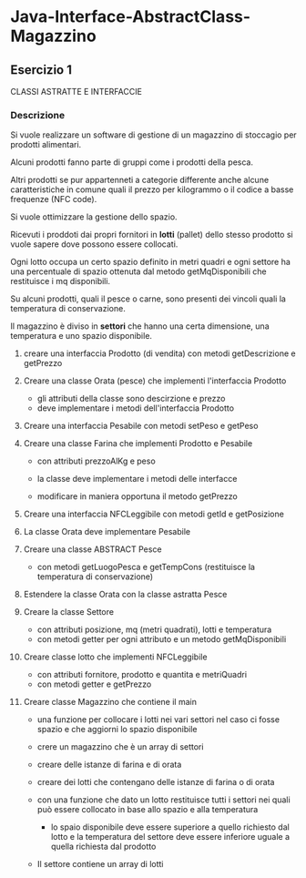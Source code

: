 # Java-Interface-AbstractClass-Magazzino

## Esercizio 1

CLASSI ASTRATTE E INTERFACCIE

### Descrizione
Si vuole realizzare un software di gestione di un magazzino di stoccagio per prodotti alimentari.

Alcuni prodotti fanno parte di gruppi come i prodotti della pesca.

Altri prodotti se pur appartenneti a categorie differente anche alcune caratteristiche in comune quali il prezzo per kilogrammo
o il codice a basse frequenze (NFC code).

Si vuole ottimizzare la gestione dello spazio.

Ricevuti i proddoti dai propri fornitori in **lotti** (pallet) dello stesso prodotto si vuole sapere dove possono essere collocati.

Ogni lotto occupa un certo spazio definito in metri quadri e ogni settore ha una percentuale di spazio ottenuta dal metodo
getMqDisponibili che restituisce i mq disponibili.

Su alcuni prodotti, quali il pesce o carne, sono presenti dei vincoli quali la temperatura di conservazione.

Il magazzino è diviso in **settori** che hanno una certa dimensione, una temperatura e uno spazio disponibile.


1. creare una interfaccia Prodotto (di vendita) con metodi getDescrizione e getPrezzo

2. Creare una classe Orata (pesce) che implementi l'interfaccia Prodotto
   * gli attributi della classe sono descirzione e prezzo
   * deve implementare i metodi dell'interfaccia Prodotto

3. Creare una interfaccia Pesabile con metodi setPeso e getPeso

4. Creare una classe Farina che implementi Prodotto e Pesabile
   * con attributi prezzoAlKg e peso
 
   * la classe deve implementare i metodi delle interfacce
 
   * modificare in maniera opportuna il metodo getPrezzo
 
5. Creare una interfaccia NFCLeggibile con metodi getId e getPosizione
 
6. La classe Orata deve implementare Pesabile

7. Creare una classe ABSTRACT Pesce
   * con metodi getLuogoPesca e getTempCons (restituisce la temperatura di conservazione)
 
8. Estendere la classe Orata con la classe astratta Pesce

9. Creare la classe Settore 
   * con attributi posizione, mq (metri quadrati), lotti e temperatura
   * con metodi getter per ogni attributo e un metodo getMqDisponibili
 
10. Creare classe lotto che implementi NFCLeggibile
    * con attributi fornitore, prodotto e quantita e metriQuadri
    * con metodi getter e getPrezzo
 
11. Creare classe Magazzino che contiene il main  
    * una funzione per collocare i lotti nei vari settori nel caso ci fosse spazio e che aggiorni lo spazio disponibile
 
    * crere un magazzino che è un array di settori
 
    * creare delle istanze di farina e di orata
 
    * creare dei lotti che contengano delle istanze di farina o di orata
 
    * con una funzione che dato un lotto restituisce tutti i settori nei quali può essere collocato in base allo spazio e alla temperatura
      * lo spaio disponibile deve essere superiore a quello richiesto dal lotto e la temperatura del settore deve essere inferiore uguale a quella richiesta dal prodotto
  
    * Il settore contiene un array di lotti
